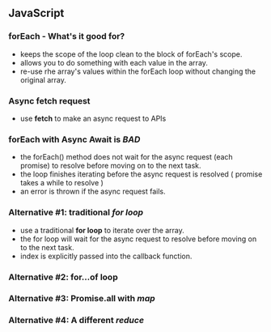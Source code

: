 ## JavaScript

### forEach - What's it good for?

- keeps the scope of the loop clean to the block of forEach's scope.
- allows you to do something with each value in the array.
- re-use rhe array's values within the forEach loop without changing the original array.

### Async fetch request

- use **fetch** to make an async request to APIs

### forEach with Async Await is **_BAD_**

- the forEach() method does not wait for the async request (each promise) to resolve before moving on to the next task.
- the loop finishes iterating before the async request is resolved ( promise takes a while to resolve )
- an error is thrown if the async request fails.

### Alternative #1: traditional **_for loop_**

- use a traditional **for loop** to iterate over the array.
- the for loop will wait for the async request to resolve before moving on to the next task.
- index is explicitly passed into the callback function.

### Alternative #2: **for...of** loop

### Alternative #3: Promise.all with **_map_**

### Alternative #4: A different **_reduce_**

